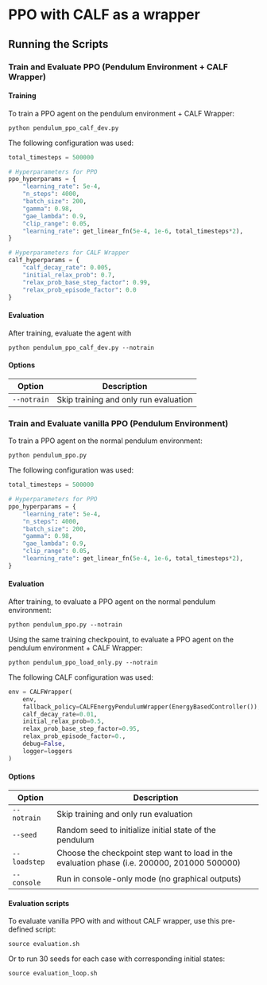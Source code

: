 # PPO with CALF as a wrapper

## Running the Scripts

### Train and Evaluate PPO (Pendulum Environment + CALF Wrapper)

#### Training
To train a PPO agent on the pendulum environment + CALF Wrapper:

```shell
python pendulum_ppo_calf_dev.py
```

The following configuration was used:

```python
total_timesteps = 500000

# Hyperparameters for PPO
ppo_hyperparams = {
    "learning_rate": 5e-4, 
    "n_steps": 4000,
    "batch_size": 200,
    "gamma": 0.98,
    "gae_lambda": 0.9,
    "clip_range": 0.05,
    "learning_rate": get_linear_fn(5e-4, 1e-6, total_timesteps*2),
}

# Hyperparameters for CALF Wrapper
calf_hyperparams = {
    "calf_decay_rate": 0.005,
    "initial_relax_prob": 0.7,
    "relax_prob_base_step_factor": 0.99,
    "relax_prob_episode_factor": 0.0
}
```

#### Evaluation
After training, evaluate the agent with 
```shell
python pendulum_ppo_calf_dev.py --notrain
```

#### Options

Option | Description |
| ----- |  ----- |
| `--notrain` | Skip training and only run evaluation |


### Train and Evaluate vanilla PPO (Pendulum Environment)
To train a PPO agent on the normal pendulum environment:

```shell
python pendulum_ppo.py
```

The following configuration was used:

```python
total_timesteps = 500000

# Hyperparameters for PPO
ppo_hyperparams = {
    "learning_rate": 5e-4, 
    "n_steps": 4000,
    "batch_size": 200,
    "gamma": 0.98,
    "gae_lambda": 0.9,
    "clip_range": 0.05,
    "learning_rate": get_linear_fn(5e-4, 1e-6, total_timesteps*2),
}
```
#### Evaluation
After training, to evaluate a PPO agent on the normal pendulum environment:

```shell
python pendulum_ppo.py --notrain
```

Using the same training checkpouint, to evaluate a PPO agent on the pendulum environment + CALF Wrapper:

```shell
python pendulum_ppo_load_only.py --notrain
```

The following CALF configuration was used:
```python
env = CALFWrapper(
    env,
    fallback_policy=CALFEnergyPendulumWrapper(EnergyBasedController()),
    calf_decay_rate=0.01,
    initial_relax_prob=0.5,
    relax_prob_base_step_factor=0.95,
    relax_prob_episode_factor=0.,
    debug=False,
    logger=loggers
)
```

#### Options

Option | Description |
| ----- |  ----- |
| `--notrain` | Skip training and only run evaluation |
| `--seed` | Random seed to initialize initial state of the pendulum |
| `--loadstep` | Choose the checkpoint step want to load in the evaluation phase (i.e. 200000, 201000 500000) |
| `--console` | Run in console-only mode (no graphical outputs) |

#### Evaluation scripts
To evaluate vanilla PPO with and without CALF wrapper, use this pre-defined script:
```shell
source evaluation.sh
```
Or to run 30 seeds for each case with corresponding initial states:
```shell
source evaluation_loop.sh
```

